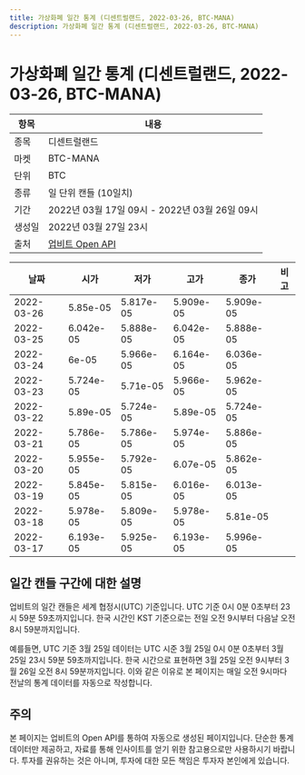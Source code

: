 ```yaml
---
title: 가상화폐 일간 통계 (디센트럴랜드, 2022-03-26, BTC-MANA)
description: 가상화폐 일간 통계 (디센트럴랜드, 2022-03-26, BTC-MANA)
---
```



가상화폐 일간 통계 (디센트럴랜드, 2022-03-26, BTC-MANA)
===

|항목|내용|
|--|--|
|종목|디센트럴랜드|
|마켓|BTC-MANA|
|단위|BTC|
|종류|일 단위 캔들 (10일치)|
|기간|2022년 03월 17일 09시 - 2022년 03월 26일 09시|
|생성일|2022년 03월 27일 23시|
|출처|[업비트 Open API](https://docs.upbit.com)|


|날짜|시가|저가|고가|종가|비고|
|--|--|--|--|--|--|
|2022-03-26|5.85e-05|5.817e-05|5.909e-05|5.909e-05|    |
|2022-03-25|6.042e-05|5.888e-05|6.042e-05|5.888e-05|    |
|2022-03-24|6e-05|5.966e-05|6.164e-05|6.036e-05|    |
|2022-03-23|5.724e-05|5.71e-05|5.966e-05|5.962e-05|    |
|2022-03-22|5.89e-05|5.724e-05|5.89e-05|5.724e-05|    |
|2022-03-21|5.786e-05|5.786e-05|5.974e-05|5.886e-05|    |
|2022-03-20|5.955e-05|5.792e-05|6.07e-05|5.862e-05|    |
|2022-03-19|5.845e-05|5.815e-05|6.016e-05|6.013e-05|    |
|2022-03-18|5.978e-05|5.809e-05|5.978e-05|5.81e-05|    |
|2022-03-17|6.193e-05|5.925e-05|6.193e-05|5.996e-05|    |


일간 캔들 구간에 대한 설명
---


업비트의 일간 캔들은 세계 협정시(UTC) 기준입니다. 
UTC 기준 0시 0분 0초부터 23시 59분 59초까지입니다. 
한국 시간인 KST 기준으로는 전일 오전 9시부터 다음날 오전 8시 59분까지입니다. 


예를들면, UTC 기준 3월 25일 데이터는 UTC 시준 3월 25일 0시 0분 0초부터 3월 25일 23시 59분 59초까지입니다. 
한국 시간으로 표현하면 3월 25일 오전 9시부터 3월 26일 오전 8시 59분까지입니다. 
이와 같은 이유로 본 페이지는 매일 오전 9시마다 전날의 통계 데이터를 자동으로 작성합니다. 


주의
---


본 페이지는 업비트의 Open API를 통하여 자동으로 생성된 페이지입니다. 
단순한 통계 데이터만 제공하고, 자료를 통해 인사이트를 얻기 위한 참고용으로만 사용하시기 바랍니다. 
투자를 권유하는 것은 아니며, 투자에 대한 모든 책임은 투자자 본인에게 있습니다. 
